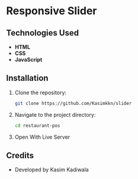 # Responsive Slider


## Technologies Used

- **HTML**
- **CSS**
- **JavaScript**


## Installation

1. Clone the repository:
   ```bash
   git clone https://github.com/Kasimkkn/slider

2. Navigate to the project directory:
   ```bash
   cd restaurant-pos

3. Open With Live Server 



## Credits

- Developed by Kasim Kadiwala


